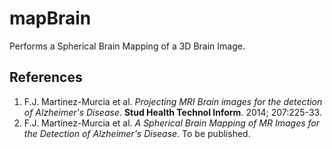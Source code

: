 # mapBrain
Performs a Spherical Brain Mapping of a 3D Brain Image. 

## References
1. F.J. Martinez-Murcia et al. *Projecting MRI Brain images for the detection of Alzheimer's Disease*. **Stud Health Technol Inform**. 2014; 207:225-33. 
2. F.J. Martínez-Murcia et al. *A Spherical Brain Mapping of MR Images for the Detection of Alzheimer's Disease*. To be published.
